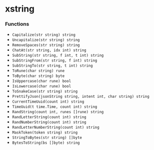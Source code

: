 # xstring

### Functions

+ `Capitalize(str string) string`
+ `Uncapitalize(str string) string`
+ `RemoveSpaces(str string) string`
+ `ChatAt(str string, idx int) string`
+ `SubString(str string, f int, t int) string`
+ `SubStringFrom(str string, f int) string`
+ `SubStringTo(str string, t int) string`
+ `ToRune(char string) rune`
+ `ToByte(char string) byte`
+ `IsUppercase(char rune) bool`
+ `IsLowercase(char rune) bool`
+ `ToSnakeCase(str string) string`
+ `PrettifyJson(jsonString string, intent int, char string) string`
+ `CurrentTimeUuid(count int) string`
+ `TimeUuid(t time.Time, count int) string`
+ `RandString(count int, runes []rune) string`
+ `RandLetterString(count int) string`
+ `RandNumberString(count int) string`
+ `RandLetterNumberString(count int) string`
+ `MaskToken(token string) string`
+ `StringToBytes(str string) []byte`
+ `BytesToString(bs []byte) string`
